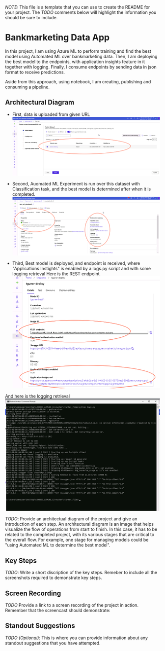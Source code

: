 *NOTE:* This file is a template that you can use to create the README for your project. The *TODO* comments below will highlight the information you should be sure to include.


# Bankmarketing Data App

In this project, I am using Azure ML to perform training and find the best model using Automated ML over bankmarketing data. Then, I am deploying the best model to the endpoints, with application insights feature in it together with logging. Finally, I consume endpoints by sending data in json format to receive predictions. 

Aside from this approach, using notebook, I am creating, publishing and consuming a pipeline.

## Architectural Diagram

* First, data is uploaded from given URL
![Data uploaded](/screenshots/image1.png)

* Second, Auomated ML Experiment is run over this dataset with Classification task, and the best model is determined after when it is completed.
![Experiment completed](/screenshots/image2.png)

* Third, Best model is deployed, and endpoint is received, where "Applications Instights" is enabled by a logs.py script and with some logging retrieval
Here is the REST endpoint
![REST endpoint](/screenshots/image3.png)

And here is the logging retrieval
![RLogging retrieval](/screenshots/image4.png)

*TODO*: Provide an architectual diagram of the project and give an introduction of each step. An architectural diagram is an image that helps visualize the flow of operations from start to finish. In this case, it has to be related to the completed project, with its various stages that are critical to the overall flow. For example, one stage for managing models could be "using Automated ML to determine the best model". 

## Key Steps
*TODO*: Write a short discription of the key steps. Remeber to include all the screenshots required to demonstrate key steps. 

## Screen Recording
*TODO* Provide a link to a screen recording of the project in action. Remember that the screencast should demonstrate:

## Standout Suggestions
*TODO (Optional):* This is where you can provide information about any standout suggestions that you have attempted.
